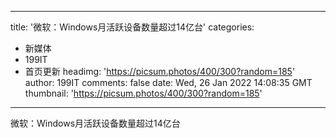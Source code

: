 
---
title: '微软：Windows月活跃设备数量超过14亿台'
categories: 
 - 新媒体
 - 199IT
 - 首页更新
headimg: 'https://picsum.photos/400/300?random=185'
author: 199IT
comments: false
date: Wed, 26 Jan 2022 14:08:35 GMT
thumbnail: 'https://picsum.photos/400/300?random=185'
---

<div>   
微软：Windows月活跃设备数量超过14亿台  
</div>
            